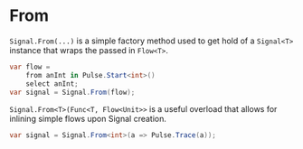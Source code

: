 # From
`Signal.From(...)` is a simple factory method used to get hold of a `Signal<T>` instance
that wraps the passed in `Flow<T>`.  
```csharp
var flow =
    from anInt in Pulse.Start<int>()
    select anInt;
var signal = Signal.From(flow);
```
`Signal.From<T>(Func<T, Flow<Unit>>` is a useful overload that allows for inlining simple flows upon Signal creation.  
```csharp
var signal = Signal.From<int>(a => Pulse.Trace(a));
```
